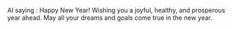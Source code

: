 AI saying : Happy New Year! Wishing you a joyful, healthy, and prosperous year ahead. May all your dreams and goals come true in the new year.